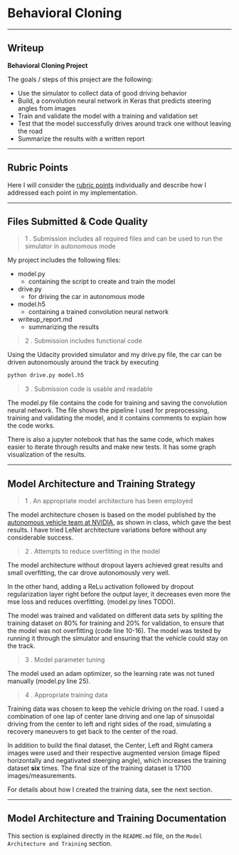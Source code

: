 # **Behavioral Cloning**

---

## Writeup

**Behavioral Cloning Project**

The goals / steps of this project are the following:
* Use the simulator to collect data of good driving behavior
* Build, a convolution neural network in Keras that predicts steering angles from images
* Train and validate the model with a training and validation set
* Test that the model successfully drives around track one without leaving the road
* Summarize the results with a written report

---

## Rubric Points

Here I will consider the [rubric points](https://review.udacity.com/#!/rubrics/432/view) individually and describe how I addressed each point in my implementation.  

---
## Files Submitted & Code Quality

> 1 . Submission includes all required files and can be used to run the simulator in autonomous mode

My project includes the following files:
* model.py 
  * containing the script to create and train the model
* drive.py 
  * for driving the car in autonomous mode
* model.h5 
  * containing a trained convolution neural network 
* writeup_report.md 
  * summarizing the results

> 2 . Submission includes functional code

Using the Udacity provided simulator and my drive.py file, the car can be driven autonomously around the track by executing 
```sh
python drive.py model.h5
```

> 3 . Submission code is usable and readable

The model.py file contains the code for training and saving the convolution neural network. The file shows the pipeline I used for preprocessing, training and validating the model, and it contains comments to explain how the code works.

There is also a jupyter notebook that has the same code, which makes easier to iterate through results and make new tests. It has some graph visualization of the results.

---

## Model Architecture and Training Strategy

> 1 . An appropriate model architecture has been employed

The model architecture chosen is based on the model published by the [autonomous vehicle team at NVIDIA](https://developer.nvidia.com/blog/deep-learning-self-driving-cars/), as shown in class, which gave the best results. I have tried LeNet architecture variations before without any considerable success. 

> 2 . Attempts to reduce overfitting in the model

The model architecture without dropout layers achieved great results and small overfitting, the car drove autonomously very well.

In the other hand, adding a ReLu activation followed by dropout regularization layer right before the output layer, it decreases even more the mse loss and reduces overfitting. (model.py lines TODO). 

The model was trained and validated on different data sets by spliting the training dataset on 80% for training and 20% for validation, to ensure that the model was not overfitting (code line 10-16). The model was tested by running it through the simulator and ensuring that the vehicle could stay on the track.

> 3 . Model parameter tuning

The model used an adam optimizer, so the learning rate was not tuned manually (model.py line 25).

> 4 . Appropriate training data

Training data was chosen to keep the vehicle driving on the road. I used a combination of one lap of center lane driving and one lap of sinusoidal driving from the center to left and right sides of the road, simulating a recovery maneuvers to get back to the center of the road.

In addition to build the final dataset, the Center, Left and Right camera images were used and their respective augmented version (image fliped horizontally and negativated steerging angle), which increases the training dataset **six** times. The final size of the training dataset is 17100 images/measurements.

For details about how I created the training data, see the next section. 

---

## Model Architecture and Training Documentation

This section is explained directly in the `README.md` file, on the `Model Architecture and Training` section.